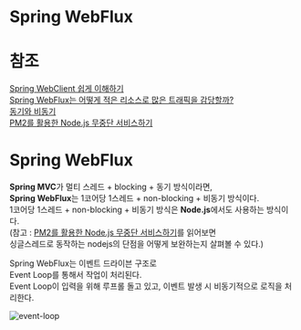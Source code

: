 Spring WebFlux
===
# 참조
[Spring WebClient 쉽게 이해하기](https://happycloud-lee.tistory.com/220?category=902419)   
[Spring WebFlux는 어떻게 적은 리소스로 많은 트래픽을 감당할까?](https://alwayspr.tistory.com/44)   
[동기와 비동기](https://musma.github.io/2019/04/17/blocking-and-synchronous.html)  
[PM2를 활용한 Node.js 무중단 서비스하기](https://engineering.linecorp.com/ko/blog/pm2-nodejs/)

# Spring WebFlux
**Spring MVC**가 멀티 스레드 + blocking + 동기 방식이라면,  
**Spring WebFlux**는 1코어당 1스레드 + non-blocking + 비동기 방식이다.  
1코어당 1스레드 + non-blocking + 비동기 방식은 **Node.js**에서도 사용하는 방식이다.  
(참고 : [PM2를 활용한 Node.js 무중단 서비스하기](https://engineering.linecorp.com/ko/blog/pm2-nodejs/)를 읽어보면   
싱글스레드로 동작하는 nodejs의 단점을 어떻게 보완하는지 살펴볼 수 있다.)   

Spring WebFlux는 이벤트 드라이븐 구조로  
Event Loop를 통해서 작업이 처리된다.  
Event Loop이 입력을 위해 루프롤 돌고 있고, 이벤트 발생 시 비동기적으로 로직을 처리한다.  

![event-loop](https://user-images.githubusercontent.com/55550753/136983329-19e874e7-8f52-4c7e-bd8b-4c879d9bf096.PNG)  
